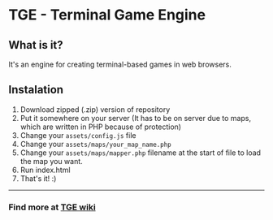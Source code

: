# TGE - Terminal Game Engine

## What is it?
It's an engine for creating terminal-based games in web browsers.

## Instalation
1. Download zipped (.zip) version of repository
2. Put it somewhere on your server (It has to be on server due to maps, which are written in PHP because of protection)
3. Change your `assets/config.js` file
4. Change your `assets/maps/your_map_name.php`
5. Change your `assets/maps/mapper.php` filename at the start of file to load the map you want.
6. Run index.html
7. That's it! :)

---

### Find more at [TGE wiki](https://github.com/PDKnight/TGE---Terminal-Game-Engine/wiki)
